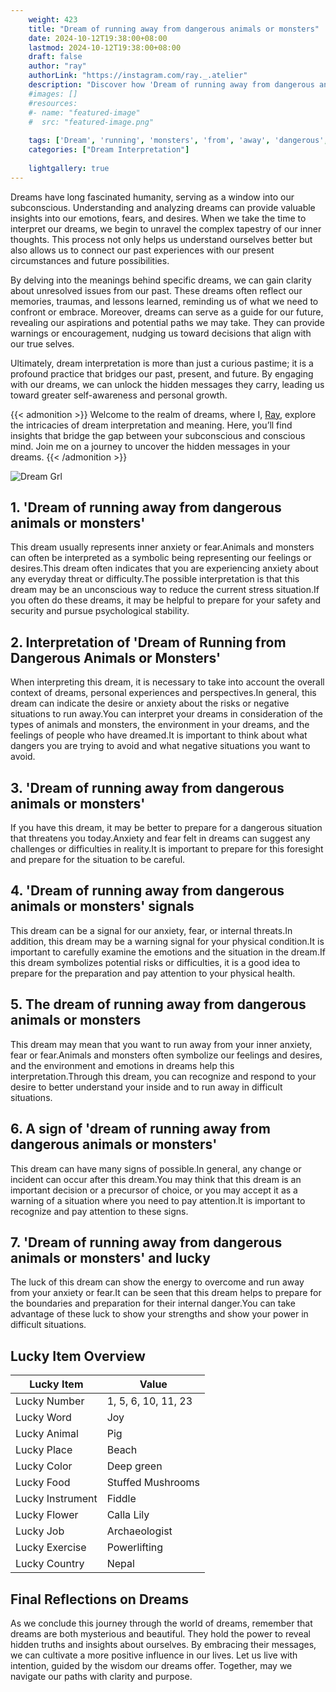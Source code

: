 ```yaml
---
    weight: 423
    title: "Dream of running away from dangerous animals or monsters"  # Assuming 'title' column exists
    date: 2024-10-12T19:38:00+08:00
    lastmod: 2024-10-12T19:38:00+08:00
    draft: false
    author: "ray"
    authorLink: "https://instagram.com/ray._.atelier"
    description: "Discover how 'Dream of running away from dangerous animals or monsters' can interpret your future and uncover its significant meanings in your life."
    #images: []
    #resources:
    #- name: "featured-image"
    #  src: "featured-image.png"
    
    tags: ['Dream', 'running', 'monsters', 'from', 'away', 'dangerous', 'animals']
    categories: ["Dream Interpretation"]
    
    lightgallery: true
---
```

    
Dreams have long fascinated humanity, serving as a window into our subconscious. Understanding and analyzing dreams can provide valuable insights into our emotions, fears, and desires. When we take the time to interpret our dreams, we begin to unravel the complex tapestry of our inner thoughts. This process not only helps us understand ourselves better but also allows us to connect our past experiences with our present circumstances and future possibilities.

By delving into the meanings behind specific dreams, we can gain clarity about unresolved issues from our past. These dreams often reflect our memories, traumas, and lessons learned, reminding us of what we need to confront or embrace. Moreover, dreams can serve as a guide for our future, revealing our aspirations and potential paths we may take. They can provide warnings or encouragement, nudging us toward decisions that align with our true selves.

Ultimately, dream interpretation is more than just a curious pastime; it is a profound practice that bridges our past, present, and future. By engaging with our dreams, we can unlock the hidden messages they carry, leading us toward greater self-awareness and personal growth.

{{< admonition >}}
Welcome to the realm of dreams, where I, [Ray](https://instagram.com/ray._.atelier), explore the intricacies of dream interpretation and meaning. Here, you’ll find insights that bridge the gap between your subconscious and conscious mind. Join me on a journey to uncover the hidden messages in your dreams.
{{< /admonition >}}

![Dream Grl](https://cdn.pixabay.com/photo/2017/11/02/03/35/gothic-2910057_1280.jpg "Dream Grl")

## 1. 'Dream of running away from dangerous animals or monsters'
This dream usually represents inner anxiety or fear.Animals and monsters can often be interpreted as a symbolic being representing our feelings or desires.This dream often indicates that you are experiencing anxiety about any everyday threat or difficulty.The possible interpretation is that this dream may be an unconscious way to reduce the current stress situation.If you often do these dreams, it may be helpful to prepare for your safety and security and pursue psychological stability.

## 2. Interpretation of 'Dream of Running from Dangerous Animals or Monsters'
When interpreting this dream, it is necessary to take into account the overall context of dreams, personal experiences and perspectives.In general, this dream can indicate the desire or anxiety about the risks or negative situations to run away.You can interpret your dreams in consideration of the types of animals and monsters, the environment in your dreams, and the feelings of people who have dreamed.It is important to think about what dangers you are trying to avoid and what negative situations you want to avoid.

## 3. 'Dream of running away from dangerous animals or monsters'
If you have this dream, it may be better to prepare for a dangerous situation that threatens you today.Anxiety and fear felt in dreams can suggest any challenges or difficulties in reality.It is important to prepare for this foresight and prepare for the situation to be careful.

## 4. 'Dream of running away from dangerous animals or monsters' signals
This dream can be a signal for our anxiety, fear, or internal threats.In addition, this dream may be a warning signal for your physical condition.It is important to carefully examine the emotions and the situation in the dream.If this dream symbolizes potential risks or difficulties, it is a good idea to prepare for the preparation and pay attention to your physical health.

## 5. The dream of running away from dangerous animals or monsters
This dream may mean that you want to run away from your inner anxiety, fear or fear.Animals and monsters often symbolize our feelings and desires, and the environment and emotions in dreams help this interpretation.Through this dream, you can recognize and respond to your desire to better understand your inside and to run away in difficult situations.

## 6. A sign of 'dream of running away from dangerous animals or monsters'
This dream can have many signs of possible.In general, any change or incident can occur after this dream.You may think that this dream is an important decision or a precursor of choice, or you may accept it as a warning of a situation where you need to pay attention.It is important to recognize and pay attention to these signs.

## 7. 'Dream of running away from dangerous animals or monsters' and lucky
The luck of this dream can show the energy to overcome and run away from your anxiety or fear.It can be seen that this dream helps to prepare for the boundaries and preparation for their internal danger.You can take advantage of these luck to show your strengths and show your power in difficult situations.

## Lucky Item Overview
| Lucky Item          | Value              |
|---------------|--------------------|
| Lucky Number        | 1, 5, 6, 10, 11, 23  |
| Lucky Word          | Joy |
| Lucky Animal        | Pig |
| Lucky Place         | Beach     |
| Lucky Color         | Deep green     |
| Lucky Food          | Stuffed Mushrooms      |
| Lucky Instrument    | Fiddle |
| Lucky Flower        | Calla Lily    |
| Lucky Job           | Archaeologist       |
| Lucky Exercise      | Powerlifting  |
| Lucky Country       | Nepal    |


##  Final Reflections on Dreams

As we conclude this journey through the world of dreams, remember that dreams are both mysterious and beautiful. They hold the power to reveal hidden truths and insights about ourselves. By embracing their messages, we can cultivate a more positive influence in our lives. Let us live with intention, guided by the wisdom our dreams offer. Together, may we navigate our paths with clarity and purpose.

